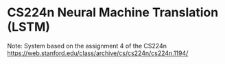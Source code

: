 # CS224n Neural Machine Translation (LSTM)

Note: System based on the assignment 4 of the CS224n https://web.stanford.edu/class/archive/cs/cs224n/cs224n.1194/